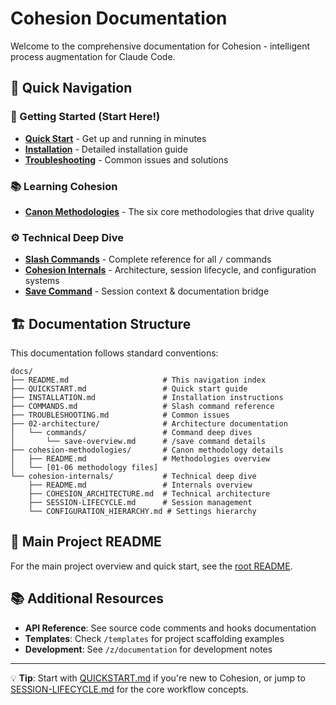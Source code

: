 # Cohesion Documentation

Welcome to the comprehensive documentation for Cohesion - intelligent process augmentation for Claude Code.

## 📖 Quick Navigation

### 🚀 Getting Started (Start Here!)
- **[Quick Start](QUICKSTART.md)** - Get up and running in minutes
- **[Installation](INSTALLATION.md)** - Detailed installation guide
- **[Troubleshooting](TROUBLESHOOTING.md)** - Common issues and solutions

### 📚 Learning Cohesion
- **[Canon Methodologies](cohesion-methodologies/)** - The six core methodologies that drive quality

### ⚙️ Technical Deep Dive
- **[Slash Commands](COMMANDS.md)** - Complete reference for all `/` commands
- **[Cohesion Internals](cohesion-internals/)** - Architecture, session lifecycle, and configuration systems
- **[Save Command](02-architecture/commands/save-overview.md)** - Session context & documentation bridge

## 🏗️ Documentation Structure

This documentation follows standard conventions:

```
docs/
├── README.md                     # This navigation index
├── QUICKSTART.md                 # Quick start guide  
├── INSTALLATION.md               # Installation instructions
├── COMMANDS.md                   # Slash command reference
├── TROUBLESHOOTING.md            # Common issues
├── 02-architecture/              # Architecture documentation
│   └── commands/                 # Command deep dives
│       └── save-overview.md      # /save command details
├── cohesion-methodologies/       # Canon methodology details
│   ├── README.md                 # Methodologies overview
│   └── [01-06 methodology files]
└── cohesion-internals/           # Technical deep dive
    ├── README.md                 # Internals overview
    ├── COHESION_ARCHITECTURE.md  # Technical architecture
    ├── SESSION-LIFECYCLE.md      # Session management
    └── CONFIGURATION_HIERARCHY.md # Settings hierarchy
```

## 🚀 Main Project README

For the main project overview and quick start, see the [root README](../README.md).

## 📚 Additional Resources

- **API Reference**: See source code comments and hooks documentation
- **Templates**: Check `/templates` for project scaffolding examples
- **Development**: See `/z/documentation` for development notes

---

💡 **Tip**: Start with [QUICKSTART.md](QUICKSTART.md) if you're new to Cohesion, or jump to [SESSION-LIFECYCLE.md](SESSION-LIFECYCLE.md) for the core workflow concepts.